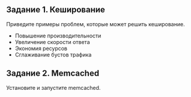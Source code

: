 ## Задание 1. Кеширование
Приведите примеры проблем, которые может решить кеширование.

* Повышение производительности
* Увеличение скорости ответа
* Экономия ресурсов
* Сглаживание бустов трафика

## Задание 2. Memcached
Установите и запустите memcached.
